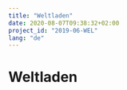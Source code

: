 ```yaml
---
title: "Weltladen"
date: 2020-08-07T09:38:32+02:00
project_id: "2019-06-WEL"
lang: "de"
---
```

# Weltladen
